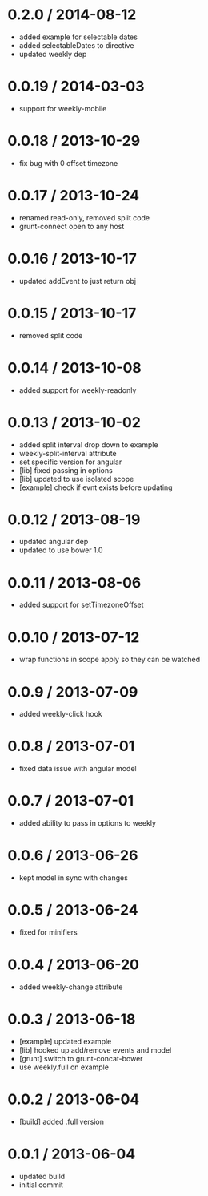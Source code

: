 
0.2.0 / 2014-08-12 
==================

  * added example for selectable dates
  * added selectableDates to directive
  * updated weekly dep

0.0.19 / 2014-03-03 
==================

  * support for weekly-mobile

0.0.18 / 2013-10-29 
==================

  * fix bug with 0 offset timezone

0.0.17 / 2013-10-24 
==================

  * renamed read-only, removed split code
  * grunt-connect open to any host

0.0.16 / 2013-10-17 
==================

  * updated addEvent to just return obj

0.0.15 / 2013-10-17 
==================

  * removed split code

0.0.14 / 2013-10-08 
==================

  * added support for weekly-readonly

0.0.13 / 2013-10-02 
==================

  * added split interval drop down to example
  * weekly-split-interval attribute
  * set specific version for angular
  * [lib] fixed passing in options
  * [lib] updated to use isolated scope
  * [example] check if evnt exists before updating

0.0.12 / 2013-08-19 
==================

  * updated angular dep
  * updated to use bower 1.0

0.0.11 / 2013-08-06 
==================

  * added support for setTimezoneOffset

0.0.10 / 2013-07-12 
==================

  * wrap functions in scope apply so they can be watched

0.0.9 / 2013-07-09 
==================

  * added weekly-click hook

0.0.8 / 2013-07-01 
==================

  * fixed data issue with angular model

0.0.7 / 2013-07-01 
==================

  * added ability to pass in options to weekly

0.0.6 / 2013-06-26 
==================

  * kept model in sync with changes

0.0.5 / 2013-06-24 
==================

  * fixed for minifiers

0.0.4 / 2013-06-20 
==================

  * added weekly-change attribute

0.0.3 / 2013-06-18 
==================

  * [example] updated example
  * [lib] hooked up add/remove events and model
  * [grunt] switch to grunt-concat-bower
  * use weekly.full on example

0.0.2 / 2013-06-04 
==================

  * [build] added .full version

0.0.1 / 2013-06-04 
==================

  * updated build
  * initial commit
